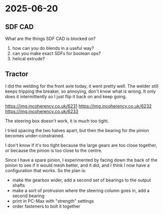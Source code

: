 # 2025-06-20

## SDF CAD

What are the things SDF CAD is blocked on?

1. how can you do blends in a useful way?
2. can you make exact SDFs for boolean ops?
3. helical extrude?

## Tractor

I did the welding for the front axle today, it went pretty well. The welder still keeps
tripping the breaker, so annoying, don't know what is wrong. It only does it intermittently
so I just flip it back on and keep going.

https://img.incoherency.co.uk/6231
https://img.incoherency.co.uk/6232
https://img.incoherency.co.uk/6233

The steering box doesn't work, it is much too tight.

I tried spacing the two halves apart, but then the bearing for the pinion becomes under-constrained.

I don't know if it's too tight because the large gears are too close together, or because the pinion
is too close to the centre.

Since I have a spare pinion, I experimented by facing down the back of the pinion to see if it would
mesh better, and it did, and I think I now have a configuration that works. So the plan is:

 * make the gearbox wider, add a second set of bearings to the output shafts
 * make a sort of protrusion where the steering column goes in, add a second bearing
 * print in PC-Max with "strength" settings
 * order fasteners to bolt it together
